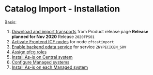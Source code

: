 # Catalog Import - Installation

Basis:
1. [Download and import transports](/inst/step-1.md) from Product release page **Release planned for Nov 2020** Release `2020FPS01`
2. [Activate Frontend ICF nodes](/inst/step-2.md) for node `zftcatimport`
3. [Enable backend odata service](/inst/step-3.md) for service `ZNYPECICEN_SRV`
4. [Assign pfcg roles](/inst/step-3.md)
5. [Install As-is on Central system](/inst/asis/cen.md)
6. [Configure Managed systems](inst/asis/sys.md)
7. [Install As-is on each Managed system](/inst/asis/man.md)

